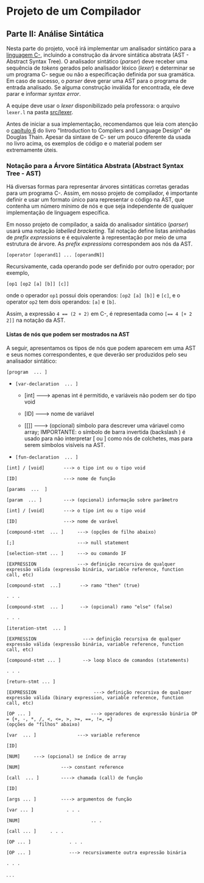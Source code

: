 # Projeto de um Compilador

## Parte II: Análise Sintática

Nesta parte do projeto, você irá implementar um analisador sintático para a [linguagem C-](../../language/README.md), incluindo a construção da árvore sintática abstrata (AST - Abstract Syntax Tree).
O analisador sintático (_parser_) deve receber uma sequência de _tokens_ gerados pelo analisador léxico (_lexer_) e determinar se um programa C- segue ou não a especificação definida por sua gramática.
Em caso de sucesso, o _parser_ deve gerar uma AST para o programa de entrada analisado.
Se alguma construção inválida for encontrada, ele deve parar e informar _syntax error_.

A equipe deve usar o _lexer_ disponibilizado pela professora: o arquivo ```lexer.l``` na pasta [src/lexer](../../../src/lexer/lexer.l).

Antes de iniciar a sua implementação, 
recomendamos que leia com atenção o [capítulo 6](../../resources/chapter6.pdf) 
do livro "Introduction to Compilers and Language Design" de Douglas Thain. 
Apesar da sintaxe de C- ser um pouco diferente da usada no livro acima, 
os exemplos de código e o material podem ser extremamente úteis.

### Notação para a Árvore Sintática Abstrata (Abstract Syntax Tree - AST)

Há diversas formas para representar árvores sintáticas corretas geradas para um programa C-. 
Assim, em nosso projeto de compilador, é importante definir e usar um formato único para representar
o código na AST, que contenha um número mínimo de nós e que seja independente de qualquer implementação de linguagem específica.

Em nosso projeto de compilador, a saída do analisador sintático (_parser_) usará uma notação _labelled bracketing_. 
Tal notação define listas aninhadas de _prefix expressions_ e é equivalente à representação
por meio de uma estrutura de árvore. As _prefix expressions_ correspondem aos nós da AST.

```
[operator [operand1] ... [operandN]]
```

Recursivamente, cada operando pode ser definido por outro operador; por exemplo,
```
[op1 [op2 [a] [b]] [c]]
```
onde o operador ```op1``` possui dois operandos: ```[op2 [a] [b]]``` e ```[c]```,  e o operator ```op2``` tem dois operandos: ```[a]``` e ```[b]```. 

Assim, a expressão ```4 == (2 + 2)``` em C-, 
é representada como ```[== 4 [+ 2 2]]``` na notação da AST.

#### Listas de nós que podem ser mostrados na AST

A seguir, apresentamos os tipos de nós que podem aparecem em uma AST e seus nomes correspondentes, e que deverão ser produzidos pelo seu analisador sintático:  

```[program  ... ]```

* ```[var-declaration  ... ]```

   * [int]                ---> apenas int é permitido, e variáveis não podem ser do tipo void

   * [ID]                 ---> nome de variável

   * [\[\]]               ---> (opcional) símbolo para descrever uma váriavel como array; IMPORTANTE: o símbolo de barra invertida (backslash \) é usado para não interpretar [ ou ] como nós de colchetes, mas para serem símbolos visíveis na AST.

* ```[fun-declaration  ... ]```

```
[int] / [void]       ---> o tipo int ou o tipo void 

[ID]                 ---> nome de função

[params  ...  ]

[param  ... ]        ---> (opcional) informação sobre parâmetro

[int] / [void]       ---> o tipo int ou o tipo void

[ID]                 ---> nome de varável

[compound-stmt  ... ]     ---> (opções de filho abaixo)

[;]                       ---> null statement

[selection-stmt ... ]     ---> ou comando IF 

[EXPRESSION               ---> definição recursiva de qualquer expressão válida (expressão binária, variable reference, function call, etc)

[compound-stmt  ...]       --> ramo "then" (true) 

. . .

[compound-stmt  ... ]      --> (opcional) ramo "else" (false) 

. . .

[iteration-stmt  ... ]

[EXPRESSION                 ---> definição recursiva de qualquer expressão válida (expressão binária, variable reference, function call, etc)

[compound-stmt ... ]        --> loop bloco de comandos (statements)

. . .

[return-stmt ... ]

[EXPRESSION                     ---> definição recursiva de qualquer expressão válida (binary expression, variable reference, function call, etc)

[OP ... ]                      ---> operadores de expressão binária OP = {+, -, *, /, <, <=, >, >=, ==, !=, =}                             (opções de "filhos" abaixo)

[var  ... ]               ---> variable reference

[ID]

[NUM]     ---> (opcional) se índice de array 

[NUM]               ---> constant reference

[call  ... ]        ----> chamada (call) de função

[ID]

[args ... ]         ----> argumentos de função

[var ... ]            . . .

[NUM]                          .. . 

[call ... ]     . . .

[OP ... ]              . . .

[OP ... ]              ---> recursivamente outra expressão binária

. . .

```
. . .
